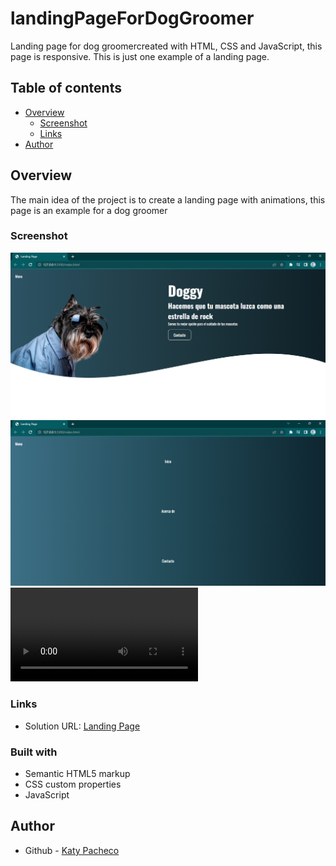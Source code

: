 # landingPageForDogGroomer
Landing page for dog groomercreated with HTML, CSS and JavaScript, this page is responsive. This is just one example of a landing page.
## Table of contents
- [Overview](#overview)
  - [Screenshot](#screenshot)
  - [Links](#links)
- [Author](#author)


## Overview
The main idea of the project is to create a landing page with animations, this page is an example for a dog groomer
### Screenshot

![](https://github.com/PachecoKaty/landingPageForDogGroomer/blob/main/ss-project/landing-page.png)
![](https://github.com/PachecoKaty/landingPageForDogGroomer/blob/main/ss-project/menu.png)
![](https://github.com/PachecoKaty/landingPageForDogGroomer/blob/main/ss-project/animation.mp4)


### Links

- Solution URL: [Landing Page](https://github.com/PachecoKaty/landingPageForDogGroomer)


### Built with

- Semantic HTML5 markup
- CSS custom properties
- JavaScript

## Author

- Github - [Katy Pacheco](https://github.com/PachecoKaty)

